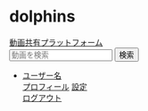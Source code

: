 # dolphins
<!DOCTYPE html>
<html lang="ja">
<head>
    <meta charset="UTF-8">
    <meta name="viewport" content="width=device-width, initial-scale=1.0">
    <title>dolphins - ホーム</title>
    <link rel="stylesheet" href="https://stackpath.bootstrapcdn.com/bootstrap/4.5.2/css/bootstrap.min.css">
    <link rel="stylesheet" href="styles.css">
</head>
<body>
    <nav class="navbar navbar-expand-lg navbar-dark bg-dark">
        <a class="navbar-brand" href="#">動画共有プラットフォーム</a>
        <form class="form-inline my-2 my-lg-0 ml-auto">
            <input class="form-control mr-sm-2" type="search" placeholder="動画を検索" aria-label="検索">
            <button class="btn btn-outline-success my-2 my-sm-0" type="submit">検索</button>
        </form>
        <ul class="navbar-nav ml-auto">
            <li class="nav-item dropdown">
                <a class="nav-link dropdown-toggle" href="#" id="navbarDropdown" role="button" data-toggle="dropdown" aria-haspopup="true" aria-expanded="false">
                    ユーザー名
                </a>
                <div class="dropdown-menu" aria-labelledby="navbarDropdown">
                    <a class="dropdown-item" href="#">プロフィール</a>
                    <a class="dropdown-item" href="#">設定</a>
                    <div class="dropdown-divider"></div>
                    <a class="dropdown-item" href="#">ログアウト</a>
                </div>
            </li>
        </ul>
    </nav>
</body>
</html>
